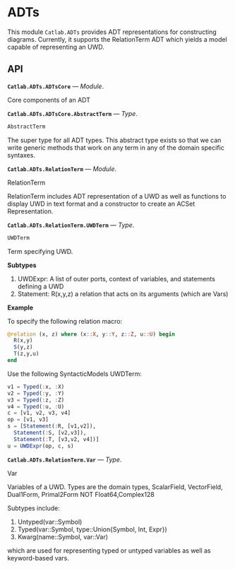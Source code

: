 


# ADTs


This module `Catlab.ADTs` provides ADT representations for constructing diagrams.  Currently, it supports the RelationTerm ADT which yields a model capable of representing an UWD.




## API

**`Catlab.ADTs.ADTsCore`** &mdash; *Module*.



Core components of an ADT

**`Catlab.ADTs.ADTsCore.AbstractTerm`** &mdash; *Type*.



```julia
AbstractTerm
```

The super type for all ADT types. This abstract type exists so that we can write generic methods that work on any term in any of the domain specific syntaxes.

**`Catlab.ADTs.RelationTerm`** &mdash; *Module*.



RelationTerm

RelationTerm includes ADT representation of a UWD as well as functions to display UWD in text format and a constructor to create an ACSet Representation.

**`Catlab.ADTs.RelationTerm.UWDTerm`** &mdash; *Type*.



```julia
UWDTerm
```

Term specifying UWD.

**Subtypes**

1. UWDExpr: A list of outer ports, context of variables, and statements defining a UWD
2. Statement: R(x,y,z) a relation that acts on its arguments (which are Vars)

**Example**

To specify the following relation macro:

```julia
@relation (x, z) where (x::X, y::Y, z::Z, u::U) begin
  R(x,y)
  S(y,z)
  T(z,y,u)
end
```

Use the following SyntacticModels UWDTerm:

```julia
v1 = Typed(:x, :X)
v2 = Typed(:y, :Y)
v3 = Typed(:z, :Z)
v4 = Typed(:u, :U)
c = [v1, v2, v3, v4]
op = [v1, v3]
s = [Statement(:R, [v1,v2]),
  Statement(:S, [v2,v3]),
  Statement(:T, [v3,v2, v4])]
u = UWDExpr(op, c, s)
```

**`Catlab.ADTs.RelationTerm.Var`** &mdash; *Type*.



Var

Variables of a UWD. Types are the domain types, ScalarField, VectorField, Dual1Form, Primal2Form NOT Float64,Complex128

Subtypes include:

1. Untyped(var::Symbol)
2. Typed(var::Symbol, type::Union{Symbol, Int, Expr})
3. Kwarg(name::Symbol, var::Var)

which are used for representing typed or untyped variables as well as keyword-based vars.

